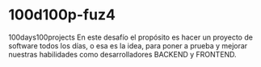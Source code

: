 # 100d100p-fuz4
100days100projects
En este desafío el propósito es hacer un proyecto de software todos los días, o esa es la idea, para poner a prueba y mejorar nuestras habilidades como desarrolladores BACKEND y FRONTEND.
